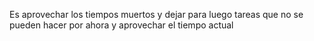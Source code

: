 Es aprovechar los tiempos muertos y dejar para luego tareas que no se pueden hacer por ahora y aprovechar el tiempo actual

